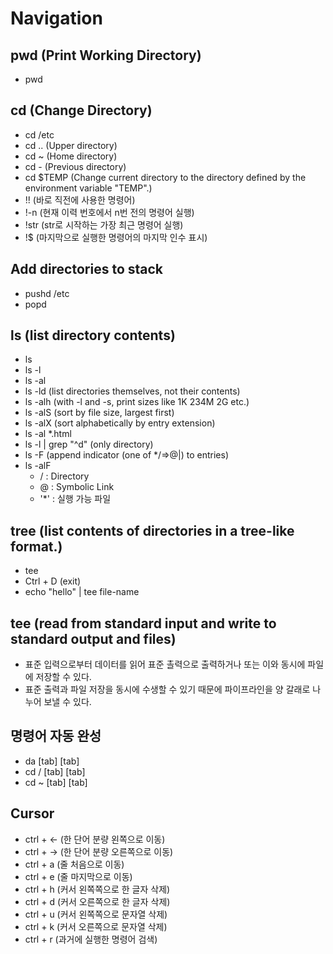 # Navigation

## pwd (Print Working Directory)

- pwd

## cd (Change Directory)

- cd /etc
- cd .. (Upper directory)
- cd ~ (Home directory)
- cd - (Previous directory)
- cd $TEMP (Change current directory to the directory defined by the environment variable "TEMP".)
- !! (바로 직전에 사용한 명령어)
- !-n (현재 이력 번호에서 n번 전의 명령어 실행)
- !str (str로 시작하는 가장 최근 명령어 실행)
- !$ (마지막으로 실행한 명령어의 마지막 인수 표시)

## Add directories to stack

- pushd /etc
- popd

## ls (list directory contents)

- ls
- ls -l
- ls -al
- ls -ld (list directories themselves, not their contents)
- ls -alh (with -l and -s, print sizes like 1K 234M 2G etc.)
- ls -alS (sort by file size, largest first)
- ls -alX (sort alphabetically by entry extension)
- ls -al *.html
- ls -l | grep "^d" (only directory)
- ls -F (append indicator (one of */=>@|) to entries)
- ls -alF
  - / : Directory
  - @ : Symbolic Link
  - '*' : 실행 가능 파일

## tree (list contents of directories in a tree-like format.)

- tee
- Ctrl + D (exit)
- echo "hello" | tee file-name

## tee (read from standard input and write to standard output and files)

- 표준 입력으로부터 데이터를 읽어 표준 촐력으로 출력하거나 또는 이와 동시에 파일에 저장할 수 있다.
- 표준 출력과 파일 저장을 동시에 수생할 수 있기 때문에 파이프라인을 양 갈래로 나누어 보낼 수 있다.

## 명령어 자동 완성

- da [tab] [tab]
- cd / [tab] [tab]
- cd ~ [tab] [tab]

## Cursor

- ctrl + ← (한 단어 분량 왼쪽으로 이동)
- ctrl + → (한 단어 분량 오른쪽으로 이동)
- ctrl + a (줄 처음으로 이동)
- ctrl + e (줄 마지막으로 이동)
- ctrl + h (커서 왼쪽쪽으로 한 글자 삭제)
- ctrl + d (커서 오른쪽으로 한 글자 삭제)
- ctrl + u (커서 왼쪽쪽으로 문자열 삭제)
- ctrl + k (커서 오른쪽으로 문자열 삭제)
- ctrl + r (과거에 실행한 명령어 검색)
